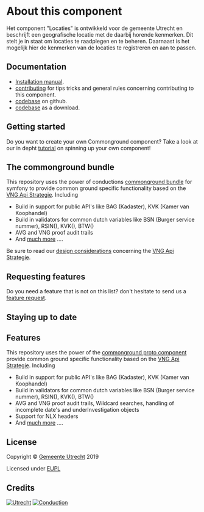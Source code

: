 # About this component

Het component "Locaties" is ontwikkeld voor de gemeente Utrecht en beschrijft een geografische locatie met de daarbij horende kenmerken. Dit stelt je in staat om locaties te raadplegen en te beheren. Daarnaast is het mogelijk hier de kenmerken van de locaties te registreren en aan te passen.

## Documentation

- [Installation manual](https://github.com/ConductionNL/locatiescomponent/blob/master/INSTALLATION.md).
- [contributing](https://github.com/ConductionNL/locatiescomponent/blob/master/CONTRIBUTING.md) for tips tricks and general rules concerning contributing to this component.
- [codebase](https://github.com/ConductionNL/locatiescomponent) on github.
- [codebase](https://github.com/ConductionNL/locatiescomponent/archive/master.zip) as a download.

Getting started
-------
Do you want to create your own Commonground component? Take a look at our in depht [tutorial](TUTORIAL.md) on spinning up your own component!

The commonground bundle
-------
This repository uses the power of conductions [commonground bundle](https://packagist.org/packages/conduction/commongroundbundle) for symfony to provide common ground specific functionality based on the [VNG Api Strategie](https://docs.geostandaarden.nl/api/API-Strategie/). Including  

* Build in support for public API's like BAG (Kadaster), KVK (Kamer van Koophandel)
* Build in validators for common dutch variables like BSN (Burger service nummer), RSIN(), KVK(), BTW()
* AVG and VNG proof audit trails
* And [much more](https://packagist.org/packages/conduction/commongroundbundle) .... 

Be sure to read our [design considerations](/design.md) concerning the [VNG Api Strategie](https://docs.geostandaarden.nl/api/API-Strategie/). 


Requesting features
-------
Do you need a feature that is not on this list? don't hesitate to send us a [feature request](https://github.com/ConductionNL/commonground-component/issues/new?assignees=&labels=&template=feature_request.md&title=).  

Staying up to date
-------

## Features
This repository uses the power of the [commonground proto component](https://github.com/ConductionNL/commonground-component) provide common ground specific functionality based on the [VNG Api Strategie](https://docs.geostandaarden.nl/api/API-Strategie/). Including  

* Build in support for public API's like BAG (Kadaster), KVK (Kamer van Koophandel)
* Build in validators for common dutch variables like BSN (Burger service nummer), RSIN(), KVK(), BTW()
* AVG and VNG proof audit trails, Wildcard searches, handling of incomplete date's and underInvestigation objects
* Support for NLX headers
* And [much more](https://github.com/ConductionNL/commonground-component) .... 

## License

Copyright &copy; [Gemeente Utrecht](https://www.utrecht.nl/)  2019 

Licensed under [EUPL](https://github.com/ConductionNL/locatiescomponent/blob/master/LICENSE.md)

## Credits

[![Utrecht](https://raw.githubusercontent.com/ConductionNL/locatiescomponent/master/resources/logo-utrecht.svg?sanitize=true "Utrecht")](https://www.utrecht.nl/)
[![Conduction](https://raw.githubusercontent.com/ConductionNL/locatiescomponent/master/resources/logo-conduction.svg?sanitize=true "Conduction")](https://www.conduction.nl/)



